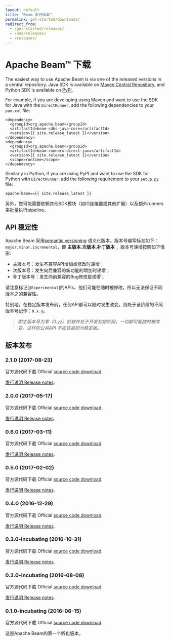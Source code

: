 ```yaml
---
layout: default
title: "Beam 发行版本"
permalink: get-started/downloads/
redirect_from:
  - /get-started/releases/
  - /use/releases/
  - /releases/
---
```


# Apache Beam&#8482; 下载

The easiest way to use Apache Beam is via one of the released versions in a central repository.
Java SDK is available on [Maven Central Repository](https://search.maven.org/#search%7Cga%7C1%7Cg%3A%22org.apache.beam%22),
and Python SDK is available on [PyPI](https://pypi.python.org/pypi/apache-beam).

For example, if you are developing using Maven and want to use the SDK for
Java with the `DirectRunner`, add the following dependencies to your
`pom.xml` file:

    <dependency>
      <groupId>org.apache.beam</groupId>
      <artifactId>beam-sdks-java-core</artifactId>
      <version>{{ site.release_latest }}</version>
    </dependency>
    <dependency>
      <groupId>org.apache.beam</groupId>
      <artifactId>beam-runners-direct-java</artifactId>
      <version>{{ site.release_latest }}</version>
      <scope>runtime</scope>
    </dependency>

Similarly in Python, if you are using PyPI and want to use the SDK for Python with
`DirectRunner`, add the following requirement to your `setup.py` file:

    apache-beam=={{ site.release_latest }}

另外，您可能需要依赖其他SDK模块（如IO连接器或其他扩展）以及额外runners来批量执行pipeline。


## API 稳定性
Apache Beam 采用[semantic versioning](http://semver.org/) 语义化版本。版本号编写标准如下：
`major.minor.incremental`，即 **主版本.次版本.补丁版本** ，版本号递增按照如下情形:


* 主版本号：发生不兼容API增加或修改时递增；
* 次版本号：发生向后兼容的新功能的增加时递增；
* 补丁版本号：发生向前兼容的Bug修改是递增；

请注意标记[`@Experimental`]的APIs，他们可能在随时被修改，所以无法保证不同版本之的兼容性。

特别地，在稳定版本发布前，任何API都可以随时发生改变，则处于该阶段的不同版本号记作：`0.x.y`。
>*即主版本号为零（0.yz）的软件处于开发初始阶段，一切都可能随时被改变。这样的公共API 不应该被视为稳定版。*

## 版本发布

### 2.1.0 (2017-08-23)
官方源代码下载
Official [source code download](https://www.apache.org/dyn/closer.cgi?filename=beam/2.1.0/apache-beam-2.1.0-source-release.zip&action=download).


[发行说明 Release notes](https://issues.apache.org/jira/secure/ReleaseNote.jspa?projectId=12319527&version=12340528).

### 2.0.0 (2017-05-17)
官方源代码下载
Official [source code download](https://www.apache.org/dyn/closer.cgi?filename=beam/2.0.0/apache-beam-2.0.0-source-release.zip&action=download).

[发行说明 Release notes](https://issues.apache.org/jira/secure/ReleaseNote.jspa?projectId=12319527&version=12339746).

### 0.6.0 (2017-03-11)
官方源代码下载
Official [source code download](https://www.apache.org/dyn/closer.cgi?filename=beam/0.6.0/apache-beam-0.6.0-source-release.zip&action=download).

[发行说明 Release notes](https://issues.apache.org/jira/secure/ReleaseNote.jspa?projectId=12319527&version=12339256).

### 0.5.0 (2017-02-02)
官方源代码下载
Official [source code download](https://www.apache.org/dyn/closer.cgi?filename=beam/0.5.0/apache-beam-0.5.0-source-release.zip&action=download).

[发行说明 Release notes](https://issues.apache.org/jira/secure/ReleaseNote.jspa?projectId=12319527&version=12338859).

### 0.4.0 (2016-12-29)
官方源代码下载
Official [source code download](https://www.apache.org/dyn/closer.cgi?filename=beam/0.4.0/apache-beam-0.4.0-source-release.zip&action=download).

[发行说明 Release notes](https://issues.apache.org/jira/secure/ReleaseNote.jspa?projectId=12319527&version=12338590).

### 0.3.0-incubating (2016-10-31)
官方源代码下载
Official [source code download](https://www.apache.org/dyn/closer.cgi?filename=beam/0.3.0-incubating/apache-beam-0.3.0-incubating-source-release.zip&action=download).

[发行说明 Release notes](https://issues.apache.org/jira/secure/ReleaseNote.jspa?projectId=12319527&version=12338051).

### 0.2.0-incubating (2016-08-08)
官方源代码下载
Official [source code download](https://www.apache.org/dyn/closer.cgi?filename=beam/0.2.0-incubating/apache-beam-0.2.0-incubating-source-release.zip&action=download).

[发行说明 Release notes](https://issues.apache.org/jira/secure/ReleaseNote.jspa?projectId=12319527&version=12335766).

### 0.1.0-incubating (2016-06-15)
官方源代码下载
Official [source code download](https://www.apache.org/dyn/closer.cgi?filename=beam/0.1.0-incubating/apache-beam-0.1.0-incubating-source-release.zip&action=download).

这是Apache Beam的第一个孵化版本。
